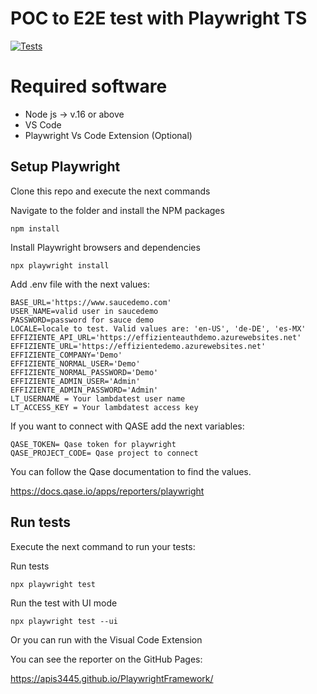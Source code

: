 # POC to E2E test with Playwright TS

[![Tests](https://github.com/apis3445/PlaywrightFramework/actions/workflows/main.yml/badge.svg)](https://github.com/apis3445/PlaywrightFramework/actions/workflows/main.yml)

# Required software

- Node js -> v.16 or above
- VS Code
- Playwright Vs Code Extension (Optional)

## Setup Playwright

Clone this repo and execute the next commands

Navigate to the folder and install the NPM packages

```console
npm install
```

Install Playwright browsers and dependencies

```console
npx playwright install
```

Add .env file with the next values:

```
BASE_URL='https://www.saucedemo.com'
USER_NAME=valid user in saucedemo
PASSWORD=password for sauce demo
LOCALE=locale to test. Valid values are: 'en-US', 'de-DE', 'es-MX'
EFFIZIENTE_API_URL='https://effizienteauthdemo.azurewebsites.net'
EFFIZIENTE_URL='https://effizientedemo.azurewebsites.net'
EFFIZIENTE_COMPANY='Demo'
EFFIZIENTE_NORMAL_USER='Demo'
EFFIZIENTE_NORMAL_PASSWORD='Demo'
EFFIZIENTE_ADMIN_USER='Admin'
EFFIZIENTE_ADMIN_PASSWORD='Admin'
LT_USERNAME = Your lambdatest user name
LT_ACCESS_KEY = Your lambdatest access key
```

If you want to connect with QASE add the next variables:

```
QASE_TOKEN= Qase token for playwright
QASE_PROJECT_CODE= Qase project to connect 
```

You can follow the Qase documentation to find the values.

https://docs.qase.io/apps/reporters/playwright

## Run tests

Execute the next command to run your tests:

Run tests 

```console
npx playwright test
```

Run the test with UI mode

```console
npx playwright test --ui
```

Or you can run with the Visual Code Extension

You can see the reporter on the GitHub Pages:

https://apis3445.github.io/PlaywrightFramework/
